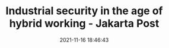 ---
"title": "Industrial security in the age of hybrid working - Jakarta Post"
"date": "2021-11-16 18:46:43"
"feed_name": "GOOGLENEWSINDUSTRIAL"
"feed_website": "https://news.google.com/search?q=industrial%2Bincident&hl=en-US&gl=US&ceid=US:en"
"feed_rss": "https://news.google.com/rss/search?q=industrial%2Bincident&hl=en-US&gl=US&ceid=US:en"
"link": "http://www.thejakartapost.com/opinion/2021/11/16/industrial-security-in-the-age-of-hybrid-working-.html"
"source": "{'href': 'http://www.thejakartapost.com', 'title': 'Jakarta Post'}"
"file": "_posts/2021-1-1-0fe05fd3df4f246a7203e389c1042a8251051c29.md"
"accident": "0"
"drilling": "0"
"dead": "0"
"injured": "0"
"arrested": "0"
"place": "unknown place"
"where": "unknown site"
"causes": "unknown"
"place_uri": "unknown place"
---